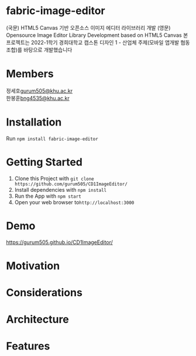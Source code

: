 # fabric-image-editor
(국문) HTML5 Canvas 기반 오픈소스 이미지 에디터 라이브러리 개발
(영문) Opensource Image Editor Library Development based on HTML5 Canvas
본 프로젝트는 2022-1학기 경희대학교 캡스톤 디자인 1 - 산업체 주제(모바일 앱개발 협동조합)를 바탕으로 개발했습니다

# Members
정세호<gurum505@khu.ac.kr>  
한봉훈<bng4535@khu.ac.kr>  
# Installation
Run ```npm install fabric-image-editor```

# Getting Started
1. Clone this Project with ```git clone https://github.com/gurum505/CD1ImageEditor/```
2. Install dependencies with ```npm install```
3. Run the App with ```npm start```
4. Open your web browser to```http://localhost:3000```

# Demo
https://gurum505.github.io/CD1ImageEditor/


# Motivation
# Considerations
# Architecture
# Features


